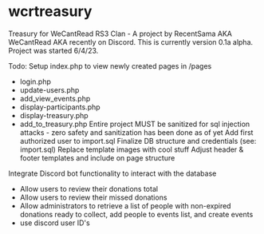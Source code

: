 # wcrtreasury
Treasury for WeCantRead RS3 Clan - A project by RecentSama AKA WeCantRead AKA recently on Discord. This is currently version 0.1a alpha. Project was started 6/4/23.  

Todo: 
Setup index.php to view newly created pages in /pages
 - login.php
 - update-users.php
 - add_view_events.php
 - display-participants.php
 - display-treasury.php
 - add_to_treasury.php
Entire project MUST be sanitized for sql injection attacks - zero safety and sanitization has been done as of yet
Add first authorized user to import.sql
Finalize DB structure and credentials (see: import.sql)
Replace template images with cool stuff
Adjust header & footer templates and include on page structure



Integrate Discord bot functionality to interact with the database
 - Allow users to review their donations total
 - Allow users to review their missed donations
 - Allow administrators to retrieve a list of people with non-expired donations ready to collect, add people to events list, and create events
  - use discord user ID's 
